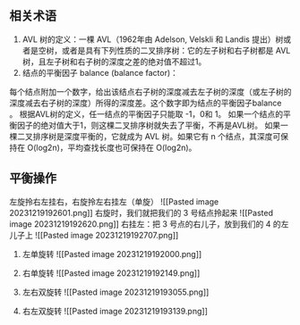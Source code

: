 ## 相关术语
1. AVL 树的定义：一棵 AVL（1962年由 Adelson, Velskli 和 Landis 提出）树或者是空树，或者是具有下列性质的二叉排序树：它的左子树和右子树都是 AVL 树，且左子树和右子树的深度之差的绝对值不超过1。
 
2. 结点的平衡因子 balance (balance factor)：

每个结点附加一个数字，给出该结点右子树的深度减去左子树的深度（或左子树的深度减去右子树的深度）所得的深度差。这个数字即为结点的平衡因子balance 。
根据AVL树的定义，任一结点的平衡因子只能取 -1，0和 1。
如果一个结点的平衡因子的绝对值大于1，则这棵二叉排序树就失去了平衡，不再是AVL树。
如果一棵二叉排序树是深度平衡的，它就成为 AVL 树。如果它有 n 个结点，其深度可保持在 O(log2n)，平均查找长度也可保持在 O(log2n)。

## 平衡操作
左旋拎右左挂右，右旋拎左右挂左（单旋）
![[Pasted image 20231219192601.png]]
右旋时，我们就把我们的 3 号结点拎起来
![[Pasted image 20231219192620.png]]
右挂左：把 3 号点的右儿子，放到我们的 4 的左儿子上
![[Pasted image 20231219192707.png]]
1. 左单旋转
	![[Pasted image 20231219192000.png]]

1. 右单旋转
![[Pasted image 20231219192149.png]]
1. 左右双旋转
![[Pasted image 20231219193055.png]]
1. 右左双旋转 ![[Pasted image 20231219193139.png]]
